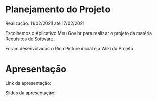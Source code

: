 # Planejamento do Projeto
Realização: 11/02/2021 até 17/02/2021

Escolhemos o Aplicativo Meu Gov.br para realizar o projeto da matéria Requisitos de Software.

Foram desenvolvidos o Rich Picture inicial e a Wiki do Projeto.

# Apresentação
Link da apresentação:

Slides da apresentação:
